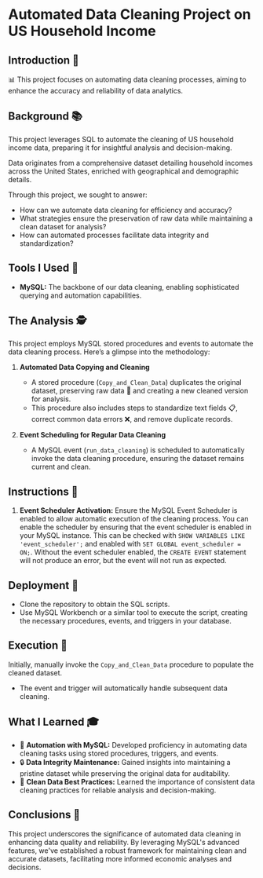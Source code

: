 # Automated Data Cleaning Project on US Household Income 

## Introduction 🌟

📊 This project focuses on automating data cleaning processes, aiming to enhance the accuracy and reliability of data analytics.

## Background 📚

This project leverages SQL to automate the cleaning of US household income data, preparing it for insightful analysis and decision-making.

Data originates from a comprehensive dataset detailing household incomes across the United States, enriched with geographical and demographic details.

Through this project, we sought to answer:
- How can we automate data cleaning for efficiency and accuracy? 
- What strategies ensure the preservation of raw data while maintaining a clean dataset for analysis? 
- How can automated processes facilitate data integrity and standardization? 

## Tools I Used 🔧

- **MySQL:** The backbone of our data cleaning, enabling sophisticated querying and automation capabilities.

## The Analysis 🕵️

This project employs MySQL stored procedures and events to automate the data cleaning process. Here’s a glimpse into the methodology:

1. **Automated Data Copying and Cleaning**
   - A stored procedure (`Copy_and_Clean_Data`) duplicates the original dataset, preserving raw data 📝 and creating a new cleaned version for analysis.
   - This procedure also includes steps to standardize text fields 📋, correct common data errors ❌, and remove duplicate records.

2. **Event Scheduling for Regular Data Cleaning**
   - A MySQL event (`run_data_cleaning`) is scheduled to automatically invoke the data cleaning procedure, ensuring the dataset remains current and clean.

## Instructions 📝

1. **Event Scheduler Activation:**
   Ensure the MySQL Event Scheduler is enabled to allow automatic execution of the cleaning process. You can enable the scheduler by ensuring that the event scheduler is enabled in your MySQL instance. This can be checked with `SHOW VARIABLES LIKE 'event_scheduler';` and enabled with `SET GLOBAL event_scheduler = ON;`. Without the event scheduler enabled, the `CREATE EVENT` statement will not produce an error, but the event will not run as expected.
   
## Deployment 🚀

- Clone the repository to obtain the SQL scripts.
- Use MySQL Workbench or a similar tool to execute the script, creating the necessary procedures, events, and triggers in your database.

## Execution 🏃

Initially, manually invoke the `Copy_and_Clean_Data` procedure to populate the cleaned dataset.

- The event and trigger will automatically handle subsequent data cleaning.

## What I Learned 🎓

- 🔄 **Automation with MySQL:** Developed proficiency in automating data cleaning tasks using stored procedures, triggers, and events.
- 🔒 **Data Integrity Maintenance:** Gained insights into maintaining a pristine dataset while preserving the original data for auditability.
- 🧹 **Clean Data Best Practices:** Learned the importance of consistent data cleaning practices for reliable analysis and decision-making.

## Conclusions 🎉

This project underscores the significance of automated data cleaning in enhancing data quality and reliability. By leveraging MySQL's advanced features, we've established a robust framework for maintaining clean and accurate datasets, facilitating more informed economic analyses and decisions.
